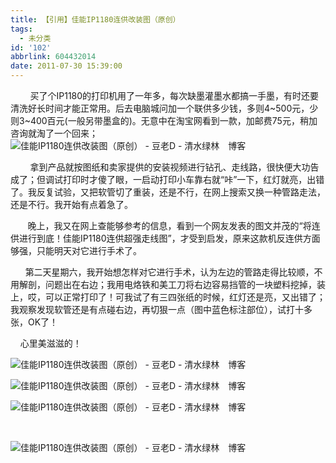 ```yaml
---
title: 【引用】佳能IP1180连供改装图（原创）
tags:
  - 未分类
id: '102'
abbrlink: 604432014
date: 2011-07-30 15:39:00
---
```


        买了个IP1180的打印机用了一年多，每次缺墨灌墨水都搞一手墨，有时还要清洗好长时间才能正常用。后去电脑城问加一个联供多少钱，多则4~500元，少则3~400百元(一般另带墨盒的)。无意中在淘宝网看到一款，加邮费75元，稍加咨询就淘了一个回来；![佳能IP1180连供改装图（原创） - 豆老D - 清水绿林　博客](http://img685.ph.126.net/bmkeIQ-RvuPiqyJl7Yj8YA==/46161896181822175.jpg "佳能IP1180连供改装图（原创） - 豆老D - 清水绿林　博客")

        拿到产品就按图纸和卖家提供的安装视频进行钻孔、走线路，很快便大功告成了；但调试打印时才傻了眼，一启动打印小车靠右就“咔”一下，红灯就亮，出错了。我反复试验，又把软管切了重装，还是不行，在网上搜索又换一种管路走法，还是不行。我开始有点着急了。

       晚上，我又在网上查能够参考的信息，看到一个网友发表的图文并茂的“将连供进行到底！佳能IP1180连供超强走线图”，才受到启发，原来这款机反连供方面够强，只能明天对它进行手术了。

      第二天星期六，我开始想怎样对它进行手术，认为左边的管路走得比较顺，不用解剖，问题出在右边；我用电烙铁和美工刀将右边容易挡管的一块塑料挖掉，装上，哎，可以正常打印了！可我试了有三四张纸的时候，红灯还是亮，又出错了；我观察发现软管还是有点碰右边，再切狠一点（图中蓝色标注部位），试打十多张，OK了！

    心里美滋滋的！

![佳能IP1180连供改装图（原创） - 豆老D - 清水绿林　博客](http://img20.ph.126.net/vnBA1Wkqr-6MrZLuz1Xphw==/3165749063066947588.jpg "佳能IP1180连供改装图（原创） - 豆老D - 清水绿林　博客")

![佳能IP1180连供改装图（原创） - 豆老D - 清水绿林　博客](http://img381.ph.126.net/JBYxgso5RS2oXl3H0va_gw==/2387189277484252964.jpg "佳能IP1180连供改装图（原创） - 豆老D - 清水绿林　博客")

![佳能IP1180连供改装图（原创） - 豆老D - 清水绿林　博客](http://img.ph.126.net/R_62zDW8JmTlglvLsdBB_g==/3330130449464705661.jpg "佳能IP1180连供改装图（原创） - 豆老D - 清水绿林　博客")

 

![佳能IP1180连供改装图（原创） - 豆老D - 清水绿林　博客](http://img839.ph.126.net/59-POL_qLlE6FMuHWl1cAA==/1796373301369373782.jpg "佳能IP1180连供改装图（原创） - 豆老D - 清水绿林　博客")